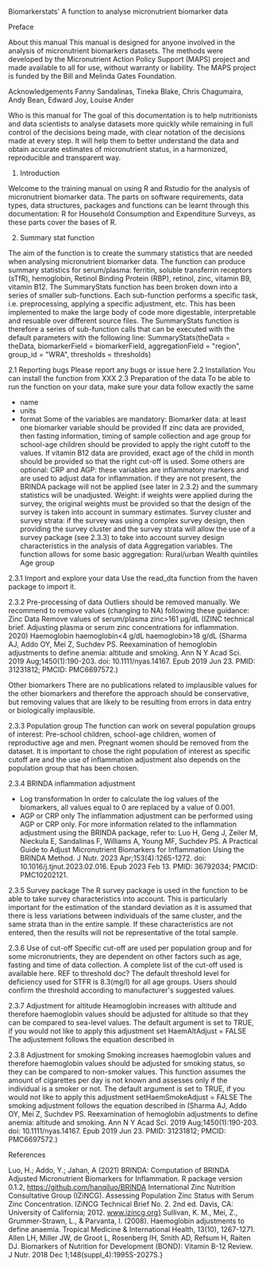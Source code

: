 Biomarkerstats'
A function to analyse micronutrient biomarker data

Preface

About this manual
This manual is designed for anyone involved in the analysis of micronutrient biomarkers datasets. The methods were developed by the Micronutrient Action Policy Support (MAPS) project and made available to all for use, without warranty or liability. The MAPS project is funded by the Bill and Melinda Gates Foundation.

Acknowledgements
Fanny Sandalinas, Tineka Blake, Chris Chagumaira, Andy Bean, Edward Joy, Louise Ander

Who is this manual for 
The goal of this documentation is to help nutritionists and data scientists to analyse datasets more quickly while remaining in full control of the decisions being made, with clear notation of the decisions made at every step. It will help them to better understand the data and obtain accurate estimates of micronutrient status, in a harmonized, reproducible and transparent way.

1.	Introduction
   
Welcome to the training manual on using R and Rstudio for the analysis of micronutrient biomarker data.
The parts on software requirements, data types, data structures, packages and functions can be learnt through this documentation: R for Household Consumption and Expenditure Surveys, as these parts cover the bases of R.

2.	Summary stat function
   
The aim of the function is to create the summary statistics that are needed when analysing micronutrient biomarker data. 
The function can produce summary statistics for serum/plasma: ferritin, soluble transferrin receptors (sTfR), hemoglobin, Retinol Binding Protein (RBP), retinol, zinc, vitamin B9, vitamin B12. 
The SummaryStats function has been broken down into a series of smaller sub-functions.
Each sub-function performs a specific task, i.e. preprocessing, applying a specific adjustment, etc. This has been implemented to make the large body of code more digestable, interpretable and resuable over different source files. 
The SummaryStats function is therefore a series of sub-function calls that can be executed with the default parameters with the following line:
SummaryStats(theData = theData, biomarkerField = biomarkerField, aggregationField = "region", group_id = "WRA", thresholds = thresholds)

2.1	Reporting bugs
Please report any bugs or issue here
2.2	Installation
You can install the function from XXX
2.3	Preparation of the data
To be able to run the function on your data, make sure your data follow exactly the same 
-	name
-	units
-	format
Some of the variables are mandatory:
Biomarker data: at least one biomarker variable should be provided
If zinc data are provided, then fasting information, timing of sample collection and age group for school-age children should be provided to apply the right cutoff to the values.
If vitamin B12 data are provided, exact age of the child in month should be provided so that the right cut-off is used.
Some others are optional:
CRP and AGP: these variables are inflammatory markers and are used to adjust data for inflammation. if they are not present, the BRINDA package will not be applied (see later in 2.3.2) and the summary statistics will be unadjusted.
Weight: if weights were applied during the survey, the original weights must be provided so that the design of the survey is taken into account in summary estimates. 
Survey cluster and survey strata: if the survey was using a complex survey design, then providing the survey cluster and the survey strata will allow the use of a survey package (see 2.3.3) to take into account survey design characteristics in the analysis of data
Aggregation variables. The function allows for some basic aggregation:
Rural/urban
Wealth quintiles
Age group

2.3.1	Import and explore your data
Use the read_dta function from the haven package to import it.

2.3.2	Pre-processing of data
Outliers should be removed manually. We recommend to remove values (changing to NA) following these guidance:
Zinc Data
Remove values of serum/plasma zinc>161 μg/dL
(IZINC technical brief. Adjusting plasma or serum zinc concentrations for inflammation. 2020)
Haemoglobin
haemoglobin<4 g/dL
haemoglobin>18 g/dL
(Sharma AJ, Addo OY, Mei Z, Suchdev PS. Reexamination of hemoglobin adjustments to define anemia: altitude and smoking. Ann N Y Acad Sci. 2019 Aug;1450(1):190-203. doi: 10.1111/nyas.14167. Epub 2019 Jun 23. PMID: 31231812; PMCID: PMC6697572.)

Other biomarkers
There are no publications related to implausible values for the other biomarkers and therefore the approach should be conservative, but removing values that are likely to be resulting from errors in data entry or biologically implausible. 

2.3.3	Population group
The function can work on several population groups of interest: Pre-school children, school-age children, women of reproductive age and men.
Pregnant women should be removed from the dataset. 
It is important to chose the right population of interest as specific cutoff are and the use of inflammation adjustment also depends on the population group that has been chosen.

2.3.4	BRINDA inflammation adjustment

-	Log transformation
In order to calculate the log values of the biomarkers, all values equal to 0 are replaced by a  value of 0.001.
-	AGP or CRP only
The inflammation adjustment can be performed using AGP or CRP only.
For more information related to the inflammation adjustment using the BRINDA package, refer to: Luo H, Geng J, Zeiler M, Nieckula E, Sandalinas F, Williams A, Young MF, Suchdev PS. A Practical Guide to Adjust Micronutrient Biomarkers for Inflammation Using the BRINDA Method. J Nutr. 2023 Apr;153(4):1265-1272. doi: 10.1016/j.tjnut.2023.02.016. Epub 2023 Feb 13. PMID: 36792034; PMCID: PMC10202121.

2.3.5	Survey package
The R survey package is used in the function to be able to take survey characteristics into account. This is particularly important for the estimation of the standard deviation as it is assumed that there is less variations between individuals of the same cluster, and the same strata than in the entire sample. 
If these characteristics are not entered, then the results will not be representative of the total sample. 

2.3.6	Use of cut-off
Specific cut-off are used per population group and for some micronutrients, they are dependent on other factors such as age, fasting and time of data collection. A complete list of the cut-off used is available here. REF to threshold doc?
The default threshold level for deficiency used for STFR is 8.3(mg/l) for all age groups. Users should confirm the threshold according to manufacturer's suggested values.

2.3.7	Adjustment for altitude
Heamoglobin increases with altitude and therefore haemoglobin values should be adjusted for altitude so that they can be compared to sea-level values. The default argument is set to TRUE, if you would not like to apply this adjustment set HaemAltAdjust = FALSE
The adjustement follows the equation described in 

2.3.8	Adjustment for smoking
Smoking increases haemoglobin values and therefore haemoglobin values should be adjusted for smoking status, so they can be compared to non-smoker values. This function assumes the amount of cigarettes per day is not known and assesses only if the individual is a smoker or not. The default argument is set to TRUE, if you would not like to apply this adjustment setHaemSmokeAdjust = FALSE
The smoking adjustment follows the equation described in (Sharma AJ, Addo OY, Mei Z, Suchdev PS. Reexamination of hemoglobin adjustments to define anemia: altitude and smoking. Ann N Y Acad Sci. 2019 Aug;1450(1):190-203. doi: 10.1111/nyas.14167. Epub 2019 Jun 23. PMID: 31231812; PMCID: PMC6697572.)


References

Luo, H.; Addo, Y.; Jahan, A (2021) BRINDA: Computation of BRINDA Adjusted Micronutrient Biomarkers for Inflammation. R package version 0.1.2,
https://github.com/hanqiluo/BRINDA
International Zinc Nutrition Consultative Group (IZiNCG). Assessing Population Zinc Status with Serum Zinc Concentration. IZiNCG Technical Brief No. 2. 2nd ed. Davis, CA: University of California; 2012. www.izincg.org}
Sullivan, K. M., Mei, Z., Grummer-Strawn, L., & Parvanta, I. (2008). Haemoglobin adjustments to define anaemia. Tropical Medicine & International Health, 13(10), 1267-1271.
Allen LH, Miller JW, de Groot L, Rosenberg IH, Smith AD, Refsum H, Raiten DJ. Biomarkers of Nutrition for Development (BOND): Vitamin B-12 Review. J Nutr. 2018 Dec 1;148(suppl_4):1995S-2027S.}
